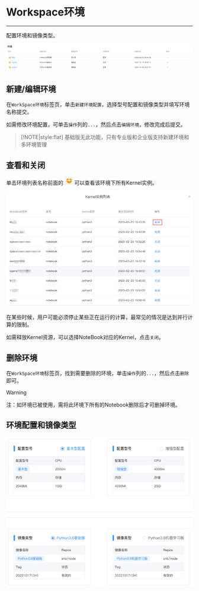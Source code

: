 # Workspace环境
---
配置环境和镜像类型。

![图 1](../images/new_enve.png)  


## 新建/编辑环境

在`WorkSpace环境`标签页，单击`新建环境配置`，选择型号配置和镜像类型并填写环境名称提交。

如需修改环境配置，可单击`操作`列的`...`，然后点击`编辑环境`，修改完成后提交。

> [!NOTE|style:flat]
> 基础版无此功能，只有专业版和企业版支持新建环境和多环境管理

## 查看和关闭

<p>单击环境列表名称前面的 <img src="../images/%E6%9F%A5%E7%9C%8Bicon.png"  style="display: inline-block;" /> 可以查看该环境下所有Kernel实例。</p>

![图 2](../images/shutkernel.png)  

在某些时候，用户可能必须停止某些正在运行的计算，最常见的情况是达到并行计算的限制。

如需释放Kernel资源，可以选择NoteBook对应的Kernel，点击`关闭`。

## 删除环境

在`WorkSpace环境`标签页，找到需要删除的环境，单击`操作`列的`...`，然后点击`删除`即可。

> [!Warning]
> 注：如环境已被使用，需将此环境下所有的Notebook删除后才可删掉环境。


## 环境配置和镜像类型

![图 3](../images/envtype.png)  
